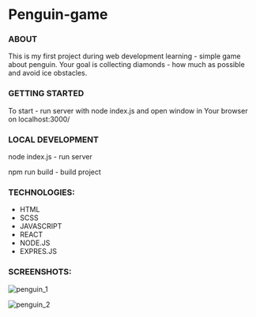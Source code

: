 # Penguin-game

### ABOUT 

This is my first project during web development learning - simple game about penguin.
Your goal is collecting diamonds - how much as possible and avoid ice obstacles.

### GETTING STARTED

To start -  run server with node index.js and open window in Your browser on localhost:3000/

### LOCAL DEVELOPMENT

node index.js - run server

npm run build - build project

### TECHNOLOGIES:

- HTML
- SCSS
- JAVASCRIPT
- REACT
- NODE.JS
- EXPRES.JS

### SCREENSHOTS:

![penguin_1](https://user-images.githubusercontent.com/48009602/127781843-c0c601d4-c4b1-4cd5-a222-eff73d59c3d7.jpg)



![penguin_2](https://user-images.githubusercontent.com/48009602/127779913-a83f1bcd-34ef-4f20-81f3-21d157aeb365.jpg)
